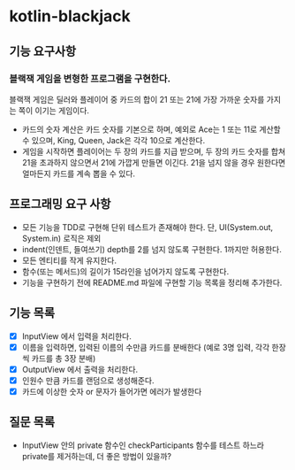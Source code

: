 # kotlin-blackjack

## 기능 요구사항

### 블랙잭 게임을 변형한 프로그램을 구현한다.

블랙잭 게임은 딜러와 플레이어 중 카드의 합이 21 또는 21에 가장 가까운 숫자를 가지는 쪽이 이기는 게임이다.

- 카드의 숫자 계산은 카드 숫자를 기본으로 하며, 예외로 Ace는 1 또는 11로 계산할 수 있으며, King, Queen, Jack은 각각 10으로 계산한다.
- 게임을 시작하면 플레이어는 두 장의 카드를 지급 받으며, 두 장의 카드 숫자를 합쳐 21을 초과하지 않으면서 21에 가깝게 만들면 이긴다. 21을 넘지 않을 경우 원한다면 얼마든지 카드를 계속 뽑을 수 있다.

## 프로그래밍 요구 사항
- 모든 기능을 TDD로 구현해 단위 테스트가 존재해야 한다. 단, UI(System.out, System.in) 로직은 제외
- indent(인덴트, 들여쓰기) depth를 2를 넘지 않도록 구현한다. 1까지만 허용한다.
- 모든 엔티티를 작게 유지한다.
- 함수(또는 메서드)의 길이가 15라인을 넘어가지 않도록 구현한다.
- 기능을 구현하기 전에 README.md 파일에 구현할 기능 목록을 정리해 추가한다.

## 기능 목록
- [x] InputView 에서 입력을 처리한다.
- [x] 이름을 입력하면, 입력된 이름의 수만큼 카드를 분배한다 (예로 3명 입력, 각각 한장씩 카드를 총 3장 분배)
- [x] OutputView 에서 출력을 처리한다.
- [x] 인원수 만큼 카드를 랜덤으로 생성해준다.
- [x] 카드에 이상한 숫자 or 문자가 들어가면 에러가 발생한다

## 질문 목록
- InputView 안의 private 함수인 checkParticipants 함수를 테스트 하느라 private를 제거하는데, 더 좋은 방법이 있을까?

